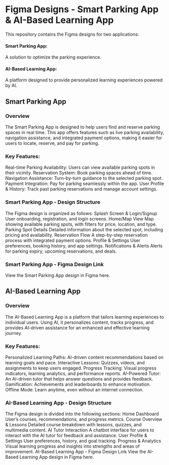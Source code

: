 # Figma Designs - Smart Parking App & AI-Based Learning App
This repository contains the Figma designs for two applications:

#### Smart Parking App: 
A solution to optimize the parking experience.
#### AI-Based Learning App: 
A platform designed to provide personalized learning experiences powered by AI.

## Smart Parking App
### Overview
The Smart Parking App is designed to help users find and reserve parking spaces in real time. This app offers features such as live parking availability, navigation assistance, and integrated payment options, making it easier for users to locate, reserve, and pay for parking.

### Key Features:
Real-time Parking Availability: Users can view available parking spots in their vicinity.
Reservation System: Book parking spaces ahead of time.
Navigation Assistance: Turn-by-turn guidance to the selected parking spot.
Payment Integration: Pay for parking seamlessly within the app.
User Profile & History: Track past parking reservations and manage account settings.

### Smart Parking App - Design Structure
The Figma design is organized as follows:
Splash Screen & Login/Signup
User onboarding, registration, and login screens.
Home/Map View
Map showing available parking spots, with filters for price, location, and type.
Parking Spot Details
Detailed information about the selected spot, including pricing and availability.
Reservation Flow
A step-by-step reservation process with integrated payment options.
Profile & Settings
User preferences, booking history, and app settings.
Notifications & Alerts
Alerts for parking expiry, upcoming reservations, and deals.

### Smart Parking App - Figma Design Link
View the Smart Parking App design in Figma here.

## AI-Based Learning App

### Overview
The AI-Based Learning App is a platform that tailors learning experiences to individual users. Using AI, it personalizes content, tracks progress, and provides AI-driven assistance for an enhanced and effective learning journey.

### Key Features:
Personalized Learning Paths: AI-driven content recommendations based on learning goals and pace.
Interactive Lessons: Quizzes, videos, and assignments to keep users engaged.
Progress Tracking: Visual progress indicators, learning analytics, and performance reports.
AI-Powered Tutor: An AI-driven tutor that helps answer questions and provides feedback.
Gamification: Achievements and leaderboards to enhance motivation.
Offline Mode: Learn anytime, even without an internet connection.

### AI-Based Learning App - Design Structure
The Figma design is divided into the following sections:
Home Dashboard
User’s courses, recommendations, and progress metrics.
Course Overview & Lessons
Detailed course breakdown with lessons, quizzes, and multimedia content.
AI Tutor Interaction
A chatbot interface for users to interact with the AI tutor for feedback and assistance.
User Profile & Settings
User preferences, history, and goal tracking.
Progress & Analytics
Visual learning progress and insights into strengths and areas of improvement.
AI-Based Learning App - Figma Design Link
View the AI-Based Learning App design in Figma here.

